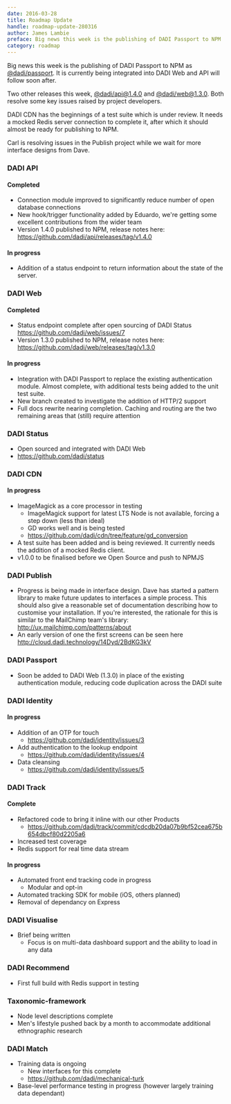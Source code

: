 ```yaml
---
date: 2016-03-28
title: Roadmap Update
handle: roadmap-update-280316
author: James Lambie
preface: Big news this week is the publishing of DADI Passport to NPM
category: roadmap
---
```


Big news this week is the publishing of DADI Passport to NPM as [@dadi/passport](https://www.npmjs.com/package/@dadi/passport). It is currently being integrated into DADI Web and API will follow soon after.

Two other releases this week, [@dadi/api@1.4.0](https://www.npmjs.com/package/@dadi/api) and [@dadi/web@1.3.0](https://www.npmjs.com/package/@dadi/web). Both resolve some key issues raised by project developers.

DADI CDN has the beginnings of a test suite which is under review. It needs a mocked Redis server connection to complete it, after which it should almost be ready for publishing to NPM.

Carl is resolving issues in the Publish project while we wait for more interface designs from Dave.

### DADI API

#### Completed

* Connection module improved to significantly reduce number of open database connections
* New hook/trigger functionality added by Eduardo, we're getting some excellent contributions from the
wider team
* Version 1.4.0 published to NPM, release notes here: https://github.com/dadi/api/releases/tag/v1.4.0

#### In progress

* Addition of a status endpoint to return information about the state of the server.

### DADI Web

#### Completed

* Status endpoint complete after open sourcing of DADI Status https://github.com/dadi/web/issues/7
* Version 1.3.0 published to NPM, release notes here: https://github.com/dadi/web/releases/tag/v1.3.0

#### In progress

* Integration with DADI Passport to replace the existing authentication module. Almost complete,
with additional tests being added to the unit test suite.
* New branch created to investigate the addition of HTTP/2 support
* Full docs rewrite nearing completion. Caching and routing are the two remaining
areas that (still) require attention

### DADI Status

* Open sourced and integrated with DADI Web
* https://github.com/dadi/status

### DADI CDN

#### In progress

* ImageMagick as a core processor in testing
	* ImageMagick support for latest LTS Node is not available, forcing a step down (less than ideal)
	* GD works well and is being tested
	* https://github.com/dadi/cdn/tree/feature/gd_conversion
* A test suite has been added and is being reviewed. It currently needs the addition
of a mocked Redis client.
* v1.0.0 to be finalised before we Open Source and push to NPMJS

### DADI Publish

* Progress is being made in interface design. Dave has started a pattern library
to make future updates to interfaces a simple process. This should also give a
reasonable set of documentation describing how to customise your installation.
If you're interested, the rationale for this is similar to the MailChimp team's library:
http://ux.mailchimp.com/patterns/about
* An early version of one the first screens can be seen here http://cloud.dadi.technology/14Dyd/2BdKG3kV

### DADI Passport

* Soon be added to DADI Web (1.3.0) in place of the existing authentication module,
reducing code duplication across the DADI suite

### DADI Identity

#### In progress

* Addition of an OTP for touch
	* https://github.com/dadi/identity/issues/3
* Add authentication to the lookup endpoint
	* https://github.com/dadi/identity/issues/4
* Data cleansing
	* https://github.com/dadi/identity/issues/5

### DADI Track

#### Complete

* Refactored code to bring it inline with our other Products
	* https://github.com/dadi/track/commit/cdcdb20da07b9bf52cea675b654dbcf80d2205a6
* Increased test coverage
* Redis support for real time data stream

#### In progress

* Automated front end tracking code in progress
	* Modular and opt-in
* Automated tracking SDK for mobile (iOS, others planned)
* Removal of dependancy on Express

### DADI Visualise

* Brief being written
	* Focus is on multi-data dashboard support and the ability to load in any data

### DADI Recommend

* First full build with Redis support in testing

### Taxonomic-framework

* Node level descriptions complete
* Men's lifestyle pushed back by a month to accommodate additional ethnographic research

### DADI Match

* Training data is ongoing
	* New interfaces for this complete
	* https://github.com/dadi/mechanical-turk
* Base-level performance testing in progress (however largely training data dependant)
